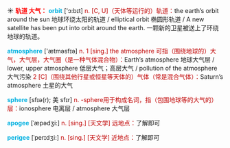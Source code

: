 ☀ <font color="red">**轨道 大气：**</font>
<font color="sky blue">**orbit**</font> ['ɔ:bɪt] 
<font color="#c00000">n. [C, U]（天体等运行的）轨道：</font>the earth’s orbit around the sun 地球环绕太阳的轨道 / elliptical orbit 椭圆形轨道 / A new satellite has been put into orbit around the earth. 一颗新的卫星被送上了环绕地球的轨道。

<font color="sky blue">**atmosphere**</font> ['ætməsfɪə] 
<font color="#c00000">n. 1 [sing.] the atmosphere 可指（围绕地球的）大气，大气层，大气圈（是一种气体混合物）：</font>Earth’s atmosphere 地球大气层 / lower, upper atmosphere 低层大气；高层大气 / pollution of the atmosphere 大气污染 <font color="#c00000">2 [C]（围绕其他行星或恒星等天体的）气体（常是混合气体）：</font>Saturn’s atmosphere 土星的大气

<font color="sky blue">**sphere**</font> [sfɪə(r); 美 sfɪr]
<font color="#c00000">n. -sphere用于构成名词，指（包围地球等的大气的）层：</font>ionosphere 电离层 / atmosphere 大气层
          
<font color="sky blue">**apogee**</font> [ˈæpədʒi:]
<font color="#c00000">n. [sing.] [天文学] 远地点：</font>了解即可

<font color="sky blue">**perigee**</font> [ˈperɪdʒi:]
<font color="#c00000">n. [sing.] [天文学] 近地点：</font>了解即可


